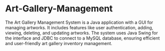 # Art-Gallery-Management
The Art Gallery Management System is a Java application with a GUI for managing artworks. It includes features like user authentication, adding, viewing, deleting, and updating artworks. The system uses Java Swing for the interface and JDBC to connect to a MySQL database, ensuring efficient and user-friendly art gallery inventory management.
